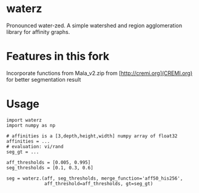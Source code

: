 # waterz
Pronounced water-zed. A simple watershed and region agglomeration library for affinity graphs.

# Features in this fork
Incorporate functions from Mala_v2.zip from [http://cremi.org](CREMI.org) for better segmentation result

# Usage
```
import waterz
import numpy as np

# affinities is a [3,depth,height,width] numpy array of float32
affinities = ...
# evaluation: vi/rand
seg_gt = ...

aff_thresholds = [0.005, 0.995]
seg_thresholds = [0.1, 0.3, 0.6]

seg = waterz.(aff, seg_thresholds, merge_function='aff50_his256',                                
              aff_threshold=aff_thresholds, gt=seg_gt)
```
